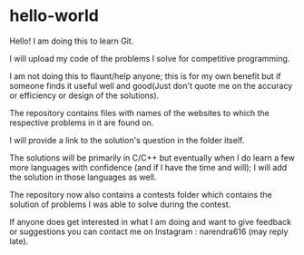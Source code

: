 # hello-world

Hello! I am doing  this to learn Git.

I will upload my code of the problems I solve for competitive programming.

I am not doing this to flaunt/help anyone; this is for my own benefit but if someone finds it useful well and good(Just don't quote me on the accuracy or efficiency or design of the solutions).

The repository contains files with names of the websites to which the respective problems in it are found on.

I will provide a link to the solution's question in the folder itself.

The solutions will be primarily in C/C++ but eventually when I do learn a few more languages with confidence (and if I have the time and will); I will add the solution in those languages as well.  

The repository now also contains a contests folder which contains the solution of problems I was able to solve during the contest.

If anyone does get interested in what I am doing and want to give feedback or suggestions you can contact me on Instagram : narendra616 (may reply late).  
